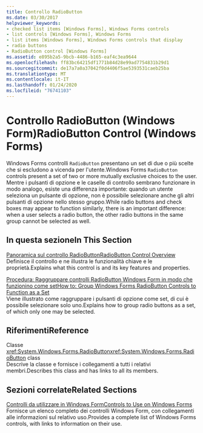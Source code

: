 ```yaml
---
title: Controllo RadioButton
ms.date: 03/30/2017
helpviewer_keywords:
- checked list items [Windows Forms], Windows Forms controls
- list controls [Windows Forms], Windows Forms
- list items [Windows Forms], Windows Forms controls that display
- radio buttons
- RadioButton control [Windows Forms]
ms.assetid: e895b2a5-9bcb-4486-b165-eaf4c3ea9644
ms.openlocfilehash: ff83bc64215df1771b84d28e99ad7754831b29d1
ms.sourcegitcommit: de17a7a0a37042f0d4406f5ae5393531caeb25ba
ms.translationtype: MT
ms.contentlocale: it-IT
ms.lasthandoff: 01/24/2020
ms.locfileid: "76741103"
---
```

# <a name="radiobutton-control-windows-forms"></a><span data-ttu-id="6780d-102">Controllo RadioButton (Windows Form)</span><span class="sxs-lookup"><span data-stu-id="6780d-102">RadioButton Control (Windows Forms)</span></span>
<span data-ttu-id="6780d-103">Windows Forms controlli `RadioButton` presentano un set di due o più scelte che si escludono a vicenda per l'utente.</span><span class="sxs-lookup"><span data-stu-id="6780d-103">Windows Forms `RadioButton` controls present a set of two or more mutually exclusive choices to the user.</span></span> <span data-ttu-id="6780d-104">Mentre i pulsanti di opzione e le caselle di controllo sembrano funzionare in modo analogo, esiste una differenza importante: quando un utente seleziona un pulsante di opzione, non è possibile selezionare anche gli altri pulsanti di opzione nello stesso gruppo.</span><span class="sxs-lookup"><span data-stu-id="6780d-104">While radio buttons and check boxes may appear to function similarly, there is an important difference: when a user selects a radio button, the other radio buttons in the same group cannot be selected as well.</span></span>  
  
## <a name="in-this-section"></a><span data-ttu-id="6780d-105">In questa sezione</span><span class="sxs-lookup"><span data-stu-id="6780d-105">In This Section</span></span>  
 [<span data-ttu-id="6780d-106">Panoramica sul controllo RadioButton</span><span class="sxs-lookup"><span data-stu-id="6780d-106">RadioButton Control Overview</span></span>](radiobutton-control-overview-windows-forms.md)  
 <span data-ttu-id="6780d-107">Definisce il controllo e ne illustra le funzionalità chiave e le proprietà.</span><span class="sxs-lookup"><span data-stu-id="6780d-107">Explains what this control is and its key features and properties.</span></span>  
  
 [<span data-ttu-id="6780d-108">Procedura: Raggruppare controlli RadioButton Windows Form in modo che funzionino come set</span><span class="sxs-lookup"><span data-stu-id="6780d-108">How to: Group Windows Forms RadioButton Controls to Function as a Set</span></span>](how-to-group-windows-forms-radiobutton-controls-to-function-as-a-set.md)  
 <span data-ttu-id="6780d-109">Viene illustrato come raggruppare i pulsanti di opzione come set, di cui è possibile selezionare solo uno.</span><span class="sxs-lookup"><span data-stu-id="6780d-109">Explains how to group radio buttons as a set, of which only one may be selected.</span></span>  
  
## <a name="reference"></a><span data-ttu-id="6780d-110">Riferimenti</span><span class="sxs-lookup"><span data-stu-id="6780d-110">Reference</span></span>  
 <span data-ttu-id="6780d-111">Classe <xref:System.Windows.Forms.RadioButton></span><span class="sxs-lookup"><span data-stu-id="6780d-111"><xref:System.Windows.Forms.RadioButton> class</span></span>  
 <span data-ttu-id="6780d-112">Descrive la classe e fornisce i collegamenti a tutti i relativi membri.</span><span class="sxs-lookup"><span data-stu-id="6780d-112">Describes this class and has links to all its members.</span></span>  
  
## <a name="related-sections"></a><span data-ttu-id="6780d-113">Sezioni correlate</span><span class="sxs-lookup"><span data-stu-id="6780d-113">Related Sections</span></span>  
 [<span data-ttu-id="6780d-114">Controlli da utilizzare in Windows Form</span><span class="sxs-lookup"><span data-stu-id="6780d-114">Controls to Use on Windows Forms</span></span>](controls-to-use-on-windows-forms.md)  
 <span data-ttu-id="6780d-115">Fornisce un elenco completo dei controlli Windows Form, con collegamenti alle informazioni sul relativo uso.</span><span class="sxs-lookup"><span data-stu-id="6780d-115">Provides a complete list of Windows Forms controls, with links to information on their use.</span></span>
